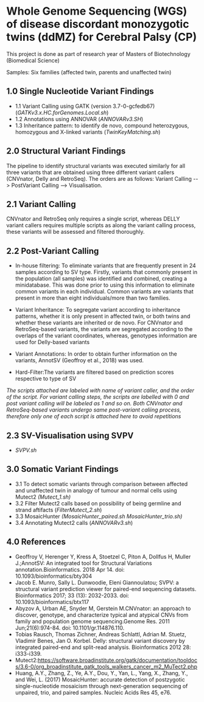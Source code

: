 # Whole Genome Sequencing (WGS) of disease discordant monozygotic twins (ddMZ) for Cerebral Palsy (CP)

This project is done as part of research year of Masters of Biotechnology (Biomedical Science) 

Samples: Six families (affected twin, parents and unaffected twin)

## 1.0 Single Nucleotide Variant Findings
- 1.1 Variant Calling using GATK (version 3.7-0-gcfedb67) (*GATKv3.x.HC.forGenomes.Local.sh*)
- 1.2 Annotations using ANNOVAR (*ANNOVARv3.SH*)
- 1.3 Inheritance pattern: to identify de novo, compound heterozygous, homozygous and X-linked variants (*TwinKeyMatching.sh*)

## 2.0 Structural Variant Findings
The pipeline to identify structural variants was executed similarly for all three variants that are obtained using three different variant callers (CNVnator, Delly and RetroSeq). The orders are as follows: Variant Calling --> PostVariant Calling --> Visualisation.

## 2.1 Variant Calling
CNVnator and RetroSeq only requires a single script, whereas DELLY variant callers requires multiple scripts as along the variant calling process, these variants will be assessed and filtered thoroughly.

## 2.2 Post-Variant Calling

- In-house filtering: To eliminate variants that are frequently present in 24 samples according to SV type. Firstly, variants that commonly present in the population (all samples) was identified and combined, creating a minidatabase. This was done prior to using this information to eliminate common variants in each individual. Common variants are variants that present in more than eight individuals/more than two families.

- Variant Inheritance: To segregate variant according to inheritance patterns, whether it is only present in affected twin, or both twins and whether these variants are inherited or de novo. For CNVnator and RetroSeq-based variants, the variants are segregated according to the overlaps of the variant coordinates, whereas, genotypes information are used for Delly-based variants

- Variant Annotations: In order to obtain further information on the variants, AnnotSV (Geoffroy et al., 2018) was used.

- Hard-Filter:The variants are filtered based on prediction scores respective to type of SV

*The scripts attached are labeled with name of variant caller, and the order of the script. For variant calling steps, the scripts are labelled with 0 and post variant calling will be labeled as 1 and so on. Both CNVnator and RetroSeq-based variants undergo same post-variant caliing process, therefore only one of each script is attached here to avoid repetitions*

## 2.3 SV-Visualisation using SVPV 
- *SVPV.sh*

## 3.0 Somatic Variant Findings
- 3.1 To detect somatic variants through comparison between affected and unaffected twin in analogy of tumour and normal cells using Mutect2 *(Mutect_1.sh)*
- 3.2 Filter Mutect2 calls based on possibility of being germline and strand aftifacts  (*FilterMutect_2.sh*)
- 3.3 MosaicHunter *(MosaicHunter_paired.sh* *MosaicHunter_trio.sh)*
- 3.4 Annotating Mutect2 calls (*ANNOVARv3.sh*)

## 4.0 References
- Geoffroy V, Herenger Y, Kress A, Stoetzel C, Piton A, Dollfus H, Muller J.;AnnotSV: An integrated tool for Structural Variations annotation.Bioinformatics. 2018 Apr 14. doi: 10.1093/bioinformatics/bty304
- Jacob E. Munro, Sally L. Dunwoodie, Eleni Giannoulatou; SVPV: a structural variant prediction viewer for paired-end sequencing datasets. Bioinformatics 2017; 33 (13): 2032-2033. doi: 10.1093/bioinformatics/btx117
- Abyzov A, Urban AE, Snyder M, Gerstein M.CNVnator: an approach to discover, genotype, and characterize typical and atypical CNVs from family and population genome sequencing.Genome Res. 2011 Jun;21(6):974-84. doi: 10.1101/gr.114876.110.
- Tobias Rausch, Thomas Zichner, Andreas Schlattl, Adrian M. Stuetz, Vladimir Benes, Jan O. Korbel.
Delly: structural variant discovery by integrated paired-end and split-read analysis.
Bioinformatics 2012 28: i333-i339.
- Mutect2:https://software.broadinstitute.org/gatk/documentation/tooldocs/3.6-0/org_broadinstitute_gatk_tools_walkers_cancer_m2_MuTect2.php
- Huang, A.Y., Zhang, Z., Ye, A.Y., Dou, Y., Yan, L., Yang, X., Zhang, Y., and Wei, L. (2017) MosaicHunter: accurate detection of postzygotic single-nucleotide mosaicism through next-generation sequencing of unpaired, trio, and paired samples. Nucleic Acids Res 45, e76.
